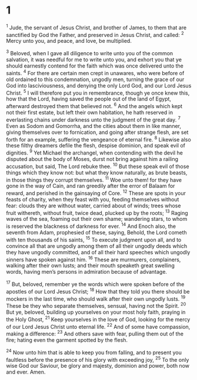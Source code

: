 # 1 
<sup class='bibleverse'>1</sup> Jude, the servant of Jesus Christ, and brother of James, to them that are sanctified by God the Father, and preserved in Jesus Christ, and called: <sup class='bibleverse'>2</sup> Mercy unto you, and peace, and love, be multiplied. 

<sup class='bibleverse'>3</sup> Beloved, when I gave all diligence to write unto you of the common salvation, it was needful for me to write unto you, and exhort you that ye should earnestly contend for the faith which was once delivered unto the saints. <sup class='bibleverse'>4</sup> For there are certain men crept in unawares, who were before of old ordained to this condemnation, ungodly men, turning the grace of our God into lasciviousness, and denying the only Lord God, and our Lord Jesus Christ. <sup class='bibleverse'>5</sup> I will therefore put you in remembrance, though ye once knew this, how that the Lord, having saved the people out of the land of Egypt, afterward destroyed them that believed not. <sup class='bibleverse'>6</sup> And the angels which kept not their first estate, but left their own habitation, he hath reserved in everlasting chains under darkness unto the judgment of the great day. <sup class='bibleverse'>7</sup> Even as Sodom and Gomorrha, and the cities about them in like manner, giving themselves over to fornication, and going after strange flesh, are set forth for an example, suffering the vengeance of eternal fire. <sup class='bibleverse'>8</sup> Likewise also these filthy dreamers defile the flesh, despise dominion, and speak evil of dignities. <sup class='bibleverse'>9</sup> Yet Michael the archangel, when contending with the devil he disputed about the body of Moses, durst not bring against him a railing accusation, but said, The Lord rebuke thee. <sup class='bibleverse'>10</sup> But these speak evil of those things which they know not: but what they know naturally, as brute beasts, in those things they corrupt themselves. <sup class='bibleverse'>11</sup> Woe unto them! for they have gone in the way of Cain, and ran greedily after the error of Balaam for reward, and perished in the gainsaying of Core. <sup class='bibleverse'>12</sup> These are spots in your feasts of charity, when they feast with you, feeding themselves without fear: clouds they are without water, carried about of winds; trees whose fruit withereth, without fruit, twice dead, plucked up by the roots; <sup class='bibleverse'>13</sup> Raging waves of the sea, foaming out their own shame; wandering stars, to whom is reserved the blackness of darkness for ever. <sup class='bibleverse'>14</sup> And Enoch also, the seventh from Adam, prophesied of these, saying, Behold, the Lord cometh with ten thousands of his saints, <sup class='bibleverse'>15</sup> To execute judgment upon all, and to convince all that are ungodly among them of all their ungodly deeds which they have ungodly committed, and of all their hard speeches which ungodly sinners have spoken against him. <sup class='bibleverse'>16</sup> These are murmurers, complainers, walking after their own lusts; and their mouth speaketh great swelling words, having men’s persons in admiration because of advantage. 

<sup class='bibleverse'>17</sup> But, beloved, remember ye the words which were spoken before of the apostles of our Lord Jesus Christ; <sup class='bibleverse'>18</sup> How that they told you there should be mockers in the last time, who should walk after their own ungodly lusts. <sup class='bibleverse'>19</sup> These be they who separate themselves, sensual, having not the Spirit. <sup class='bibleverse'>20</sup> But ye, beloved, building up yourselves on your most holy faith, praying in the Holy Ghost, <sup class='bibleverse'>21</sup> Keep yourselves in the love of God, looking for the mercy of our Lord Jesus Christ unto eternal life. <sup class='bibleverse'>22</sup> And of some have compassion, making a difference: <sup class='bibleverse'>23</sup> And others save with fear, pulling them out of the fire; hating even the garment spotted by the flesh. 

<sup class='bibleverse'>24</sup> Now unto him that is able to keep you from falling, and to present you faultless before the presence of his glory with exceeding joy, <sup class='bibleverse'>25</sup> To the only wise God our Saviour, be glory and majesty, dominion and power, both now and ever. Amen. 